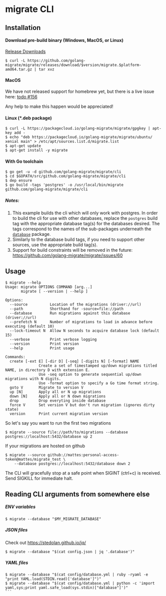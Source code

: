 # migrate CLI

## Installation

#### Download pre-build binary (Windows, MacOS, or Linux)

[Release Downloads](https://github.com/golang-migrate/migrate/releases)

```
$ curl -L https://github.com/golang-migrate/migrate/releases/download/$version/migrate.$platform-amd64.tar.gz | tar xvz
```

#### MacOS

We have not released support for homebrew yet, but there is a live issue here: [todo #156](https://github.com/mattes/migrate/issues/156)

Any help to make this happen would be appreciated!

#### Linux (*.deb package)

```
$ curl -L https://packagecloud.io/golang-migrate/migrate/gpgkey | apt-key add -
$ echo "deb https://packagecloud.io/golang-migrate/migrate/ubuntu/ xenial main" > /etc/apt/sources.list.d/migrate.list
$ apt-get update
$ apt-get install -y migrate
```

#### With Go toolchain

```
$ go get -u -d github.com/golang-migrate/migrate/cli
$ cd $GOPATH/src/github.com/golang-migrate/migrate/cli
$ dep ensure
$ go build -tags 'postgres' -o /usr/local/bin/migrate github.com/golang-migrate/migrate/cli
```

##### Notes:
1. This example builds the cli which will only work with postgres.  In order
to build the cli for use with other databases, replace the `postgres` build tag
with the appropriate database tag(s) for the databases desired.  The tags
correspond to the names of the sub-packages underneath the
[`database`](../database) package.
1. Similarly to the database build tags, if you need to support other sources, use the appropriate build tag(s).
1. Support for build constraints will be removed in the future: https://github.com/golang-migrate/migrate/issues/60


## Usage

```
$ migrate --help
Usage: migrate OPTIONS COMMAND [arg...]
       migrate [ --version | --help ]

Options:
  --source          Location of the migrations (driver://url)
  --path            Shorthand for -source=file://path
  --database        Run migrations against this database (driver://url)
  --prefetch N      Number of migrations to load in advance before executing (default 10)
  --lock-timeout N  Allow N seconds to acquire database lock (default 15)
  --verbose         Print verbose logging
  --version         Print version
  --help            Print usage

Commands:
  create [-ext E] [-dir D] [-seq] [-digits N] [-format] NAME
               Create a set of timestamped up/down migrations titled NAME, in directory D with extension E.
               Use -seq option to generate sequential up/down migrations with N digits.
               Use -format option to specify a Go time format string.
  goto V       Migrate to version V
  up [N]       Apply all or N up migrations
  down [N]     Apply all or N down migrations
  drop         Drop everyting inside database
  force V      Set version V but don't run migration (ignores dirty state)
  version      Print current migration version
```


So let's say you want to run the first two migrations

```
$ migrate --source file://path/to/migrations --database postgres://localhost:5432/database up 2
```

If your migrations are hosted on github

```
$ migrate --source github://mattes:personal-access-token@mattes/migrate_test \
    --database postgres://localhost:5432/database down 2
```

The CLI will gracefully stop at a safe point when SIGINT (ctrl+c) is received.
Send SIGKILL for immediate halt.



## Reading CLI arguments from somewhere else

##### ENV variables

```
$ migrate --database "$MY_MIGRATE_DATABASE"
```

##### JSON files

Check out https://stedolan.github.io/jq/

```
$ migrate --database "$(cat config.json | jq '.database')"
```

##### YAML files

````
$ migrate --database "$(cat config/database.yml | ruby -ryaml -e "print YAML.load(STDIN.read)['database']")"
$ migrate --database "$(cat config/database.yml | python -c 'import yaml,sys;print yaml.safe_load(sys.stdin)["database"]')"
```
